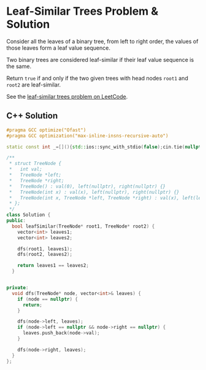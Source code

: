 # Leaf-Similar Trees Problem & Solution

Consider all the leaves of a binary tree, from left to right order, the values of those leaves form a leaf value sequence.

Two binary trees are considered leaf-similar if their leaf value sequence is the same.

Return `true` if and only if the two given trees with head nodes `root1` and `root2` are leaf-similar.

See the [leaf-similar trees problem on LeetCode](https://leetcode.com/problems/leaf-similar-trees).

## C++ Solution

```cpp
#pragma GCC optimize("Ofast")
#pragma GCC optimization("max-inline-insns-recursive-auto")

static const int _=[](){std::ios::sync_with_stdio(false);cin.tie(nullptr);cout.tie(nullptr);return 0;}();

/**
 * struct TreeNode {
 *   int val;
 *   TreeNode *left;
 *   TreeNode *right;
 *   TreeNode() : val(0), left(nullptr), right(nullptr) {}
 *   TreeNode(int x) : val(x), left(nullptr), right(nullptr) {}
 *   TreeNode(int x, TreeNode *left, TreeNode *right) : val(x), left(left), right(right) {}
 * };
 */
class Solution {
public:
  bool leafSimilar(TreeNode* root1, TreeNode* root2) {
    vector<int> leaves1;
    vector<int> leaves2;

    dfs(root1, leaves1);
    dfs(root2, leaves2);

    return leaves1 == leaves2;
  }


private:
  void dfs(TreeNode* node, vector<int>& leaves) {
    if (node == nullptr) {
      return;
    }

    dfs(node->left, leaves);
    if (node->left == nullptr && node->right == nullptr) {
      leaves.push_back(node->val);
    }

    dfs(node->right, leaves);
  }
};
```
